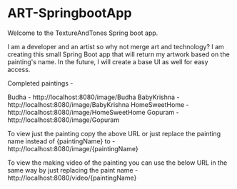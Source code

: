 # ART-SpringbootApp


Welcome to the TextureAndTones Spring boot app. 

I am a developer and an artist so why not merge art and technology? 
I am creating this small Spring Boot app that will return my artwork based on the painting's name. In the future, I will create a base UI as well for easy access. 

Completed paintings -

Budha - http://localhost:8080/image/Budha
BabyKrishna - http://localhost:8080/image/BabyKrishna
HomeSweetHome - http://localhost:8080/image/HomeSweetHome
Gopuram - http://localhost:8080/image/Gopuram




To view just the painting copy the above URL or just replace the painting name instead of {paintingName} to - http://localhost:8080/image/{paintingName} 

To view the making video of the painting you can use the below URL in the same way by just replacing the paint name - http://localhost:8080/video/{paintingName} 
